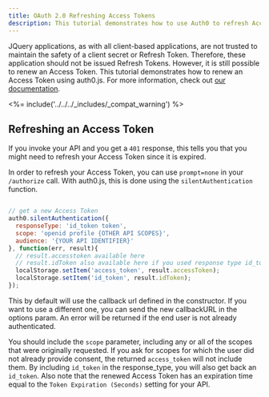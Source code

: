 ```yaml
---
title: OAuth 2.0 Refreshing Access Tokens
description: This tutorial demonstrates how to use Auth0 to refresh Access Tokens in Single Page Applications.
---
```


JQuery applications, as with all client-based applications, are not trusted to maintain the safety of a client secret or Refresh Token. Therefore, these application should not be issued Refresh Tokens. However, it is still possible to renew an Access Token. This tutorial demonstrates how to renew an Access Token using auth0.js. For more information, check out [our documentation](https://auth0.com/docs/api-auth).

<%= include('../../../_includes/_compat_warning') %>

## Refreshing an Access Token

If you invoke your API and you get a `401` response, this tells you that you might need to refresh your Access Token since it is expired.

In order to refresh your Access Token, you can use `prompt=none` in your `/authorize` call. With auth0.js, this is done using the `silentAuthentication` function.

```js

// get a new Access Token
auth0.silentAuthentication({
  responseType: 'id_token token',
  scope: 'openid profile {OTHER API SCOPES}',
  audience: '{YOUR API IDENTIFIER}'
}, function(err, result){
  // result.accesstoken available here
  // result.idToken also available here if you used response type id_token
  localStorage.setItem('access_token', result.accessToken);
  localStorage.setItem('id_token', result.idToken);
});
```

This by default will use the callback url defined in the constructor. If you want to use a different one, you can send the new callbackURL in the options param. An error will be returned if the end user is not already authenticated.

You should include the `scope` parameter, including any or all of the scopes that were originally requested. If you ask for scopes for which the user did not already provide consent, the returned `access_token` will not include them. By including `id_token` in the response_type, you will also get back an `id_token`. Also note that the renewed Access Token has an expiration time equal to the `Token Expiration (Seconds)` setting for your API.
